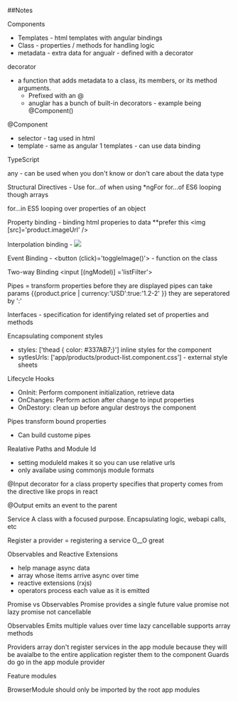 ##Notes

Components

- Templates - html templates with angular bindings
- Class - properties / methods for handling logic
- metadata - extra data for angualr - defined with a decorator

decorator
- a function that adds metadata to a class, its members, or its method arguments.
    - Prefixed with an @
    - anuglar has a bunch of built-in decorators - example being @Component()

@Component
- selector - tag used in html
- template - same as angular 1 templates - can use data binding


TypeScript

any - can be used when you don't know or don't care about the data type

Structural Directives - Use for...of when using *ngFor
for...of ES6 looping though arrays

for...in ES5 looping over properties of an object


Property binding - binding html properies to data **prefer this
<img [src]='product.imageUrl' />

Interpolation binding -
<img src={{product.imageUrl}} />

Event Binding - <button (click)='toggleImage()'> - function on the class


Two-way Binding
<input [(ngModel)] ='listFilter'>

Pipes = transform properties before they are displayed
pipes can take params {{product.price | currency:'USD':true:'1.2-2' }}
they are seperatored by ':'


Interfaces - specification for identifying related set of properties and methods


Encapsulating component styles
- styles: ['thead { color: #337AB7;}']  inline styles for the component
- sytlesUrls: ['app/products/product-list.component.css'] - external style sheets


Lifecycle Hooks
- OnInit: Perform component initialization, retrieve data
- OnChanges: Perform action after change to input properties
- OnDestory: clean up before angular destroys the component

Pipes transform bound properties
- Can build custome pipes

Realative Paths and Module Id
- setting moduleId makes it so you can use relative urls
- only availabe using commonjs module formats


@Input decorator for a class property specifies that property comes from the directive like props in react

@Output emits an event to the parent


Service
A class with a focused purpose.
Encapsulating logic, webapi calls, etc

Register a provider = registering a service O__O great

Observables and Reactive Extensions
- help manage async data
- array whose items arrive async over time
- reactive extensions (rxjs)
- operators process each value as it is emitted

Promise vs Observables
Promise provides a single future value
promise not lazy
promise not cancellable

Observables
Emits multiple values over time
lazy
cancellable
supports array methods

Providers array
don't register services in the app module because they will be avaialbe to the entire application
register them to the component
Guards do go in the app module provider

Feature modules

BrowserModule should only be imported by the root app modules

